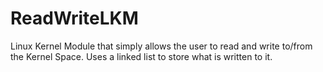 # ReadWriteLKM
Linux Kernel Module that simply allows the user to read and write to/from the Kernel Space. Uses a linked list to store what is written to it.
